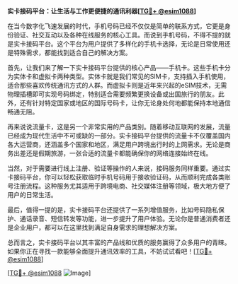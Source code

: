 **实卡接码平台：让生活与工作更便捷的通讯利器[[TG💪+ @esim1088](https://t.me/s/esim1088)]**

在当今数字化飞速发展的时代，手机号码已经不仅仅是简单的联系方式，它更是身份验证、社交互动以及各种在线服务的核心工具。而说到手机号码，不得不提的就是实卡接码平台。这个平台为用户提供了多样化的手机卡选择，无论是日常使用还是特殊需求，都能找到适合自己的解决方案。

首先，让我们来了解一下实卡接码平台提供的核心产品——手机卡。这些手机卡分为实体卡和虚拟卡两种类型。实体卡就是我们常见的SIM卡，支持插入手机使用，适合那些喜欢传统通讯方式的人群。而虚拟卡则是近年来兴起的eSIM技术，无需物理插槽即可实现号码绑定，特别适合需要频繁更换设备或出国旅行的朋友。此外，还有针对特定国家或地区的国际号码卡，让你无论身处何地都能保持本地通信畅通无阻。

再来说说流量卡，这是另一个非常实用的产品类别。随着移动互联网的发展，流量已经成为现代生活中不可或缺的一部分。实卡接码平台提供的流量卡不仅覆盖国内各大运营商，还涵盖多个国家和地区，满足用户跨境出行时的上网需求。无论是商务出差还是假期旅游，一张合适的流量卡都能确保你的网络连接始终在线。

当然，对于需要进行线上注册、验证等操作的人来说，接码服务同样重要。通过实卡接码平台，你可以轻松获取临时手机号码用于接收验证码，从而顺利完成各类账号注册流程。这种服务尤其适用于跨境电商、社交媒体注册等领域，极大地方便了用户的日常生活。

最后，值得一提的是，实卡接码平台还提供了一系列增值服务，比如号码隐私保护、通话录音、短信转发等功能，进一步提升了用户体验。无论你是普通消费者还是企业用户，都可以在这里找到满足自身需求的理想解决方案。

总而言之，实卡接码平台以其丰富的产品线和优质的服务赢得了众多用户的青睐。如果你正在寻找一款能够全面提升通讯效率的工具，不妨试试看吧！[[TG💪+ @esim1088](https://t.me/s/esim1088)]

[[TG💪+ @esim1088](https://t.me/s/esim1088) ![Image](https://i.postimg.cc/4NQfJmqS/Snipaste-2025-05-13-00-14-12.png)]
